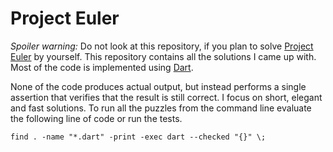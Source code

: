 Project Euler
=============

*Spoiler warning:* Do not look at this repository, if you plan to solve
[Project Euler](http://projecteuler.net/) by yourself. This repository
contains all the solutions I came up with. Most of the code is implemented
using [Dart](http://dartlang.org).

None of the code produces actual output, but instead performs a single
assertion that verifies that the result is still correct. I focus on
short, elegant and fast solutions. To run all the puzzles from the command
line evaluate the following line of code or run the tests.

    find . -name "*.dart" -print -exec dart --checked "{}" \;

